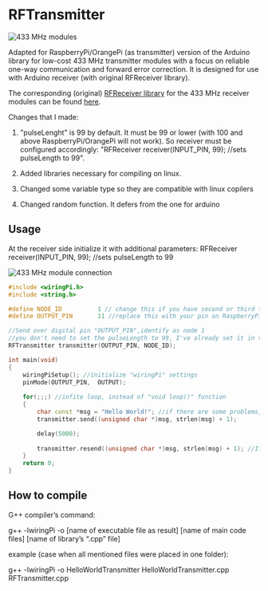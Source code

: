 RFTransmitter
===========

![433 MHz modules](https://github.com/zeitgeist87/RFTransmitter/raw/master/images/xy-mk-5v.jpg)

Adapted for RaspberryPi/OrangePi (as transmitter) version of the Arduino library for low-cost 433 MHz transmitter modules with a focus on
reliable one-way communication and forward error correction. 
It is designed for use with Arduino receiver (with original RFReceiver library). 

The corresponding (original) [RFReceiver library](https://github.com/zeitgeist87/RFReceiver)
for the 433 MHz receiver modules can
be found [here](https://github.com/zeitgeist87/RFReceiver).

Changes that I made: 
1) "pulseLenght" is 99 by default. It must be 99 or lower (with 100 and above RaspberryPi/OrangePi will not work).
So receiver must be configured accordingly: "RFReceiver receiver(INPUT_PIN, 99); //sets pulseLength to 99".

2) Added libraries necessary for compiling on linux.
3) Changed some variable type so they are compatible with linux copilers
4) Changed random function. It defers from the one for arduino 


Usage
-----
At the receiver side initialize it with additional parameters:
RFReceiver receiver(INPUT_PIN, 99); //sets pulseLength to 99


![433 MHz module connection](https://github.com/zeitgeist87/RFTransmitter/raw/master/images/xy-mk-5v-connect.jpg)

```cpp
#include <wiringPi.h>
#include <string.h>

#define NODE_ID          1 // change this if you have second or third transmitter
#define OUTPUT_PIN       11 //replace this with your pin on RaspberryPi/OrangePi

//Send over digital pin "OUTPUT_PIN",identify as node 1
//you don't need to set the pulseLength to 99, I've already set it in the "RFTransmitter.h" file. 
RFTransmitter transmitter(OUTPUT_PIN, NODE_ID);

int main(void) 
{
	wiringPiSetup(); //initialize "wiringPi" settings
	pinMode(OUTPUT_PIN,  OUTPUT);
	
	for(;;;) //infite loop, instead of "void loop()" function
	{
		char const *msg = "Hello World!"; //if there are some problems, use "char *msg" instead of "char const *msg"
		transmitter.send((unsigned char *)msg, strlen(msg) + 1);

		delay(5000);
  
		transmitter.resend((unsigned char *)msg, strlen(msg) + 1); //If you want to resend the same code just to be sure it was delivered to receiver
	}
	return 0;
}
```

How to compile
-----
G++ compiler’s command: 

g++ -lwiringPi -o [name of executable file as result] [name of main code files] [name of library’s “.cpp” file]


example (case when all mentioned files were placed in one folder): 

g++ -lwiringPi -o HelloWorldTransmitter HelloWorldTransmitter.cpp RFTransmitter.cpp

